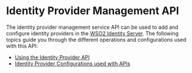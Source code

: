 # Identity Provider Management API

The identity provider management service API can be used to add and
configure identity providers in the [WSO2 Identity
Server](http://wso2.com/products/identity-server/). The following
topics guide you through the different operations and configurations
used with this API:

-   [Using the Identity Provider API](../../using-wso2-identity-server/using-the-identity-provider-api)
-   [Identity Provider Configurations used with APIs](../../using-wso2-identity-server/identity-provider-configurations-used-with-apis)
